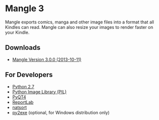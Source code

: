 # Mangle 3
Mangle exports comics, manga and other image files into a format that all Kindles can read. Mangle can also resize your images to render faster on your Kindle.

## Downloads
- [Mangle Version 3.0.0 (2013-10-11)](https://github.com/catmanjan/mangle/releases/tag/3)

## For Developers
- [Python 2.7](http://www.python.org/download/releases/2.7/)
- [Python Image Library (PIL)](http://www.pythonware.com/products/pil/)
- [PyQT4](http://www.riverbankcomputing.com/software/pyqt/download)
- [ReportLab](https://pypi.python.org/pypi/reportlab)
- [natsort](https://pypi.python.org/pypi/natsort/3.0.1)
- [py2exe](http://www.py2exe.org/) (optional, for Windows distribution only)
